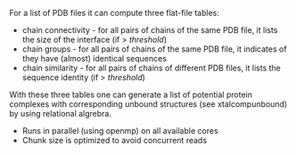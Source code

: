 For a list of PDB files it can compute three flat-file tables:
* chain connectivity - for all pairs of chains of the same PDB file, it lists the size of the interface (if > _threshold_)
* chain groups -  for all pairs of chains of the same PDB file, it indicates of they have (almost) identical sequences
* chain similarity - for all pairs of chains of different PDB files, it lists the sequence identity (if > _threshold_)

With these three tables one can generate a list of potential protein complexes with corresponding unbound structures (see xtalcompunbound) by using relational algrebra.

* Runs in parallel (using openmp) on all available cores
* Chunk size is optimized to avoid concurrent reads
